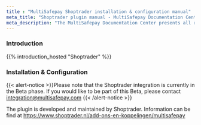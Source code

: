 ```yaml
---
title : "MultiSafepay Shoptrader installation & configuration manual"
meta_title: "Shoptrader plugin manual - MultiSafepay Documentation Center"
meta_description: "The MultiSafepay Documentation Center presents all relevant information about our Plugins and API. You can also find support pages for Payment Methods, Tools and General Questions as well as the contact details of our Support and Integration Teams."
---
```

### Introduction

{{% introduction_hosted "Shoptrader" %}}

### Installation & Configuration

{{< alert-notice >}}Please note that the Shoptrader integration is currently in the Beta phase. If you would like to be part of this Beta, please contact <integration@multisafepay.com> {{< /alert-notice >}}


The plugin is developed and maintained by Shoptrader.
Information can be find at https://www.shoptrader.nl/add-ons-en-koppelingen/multisafepay

